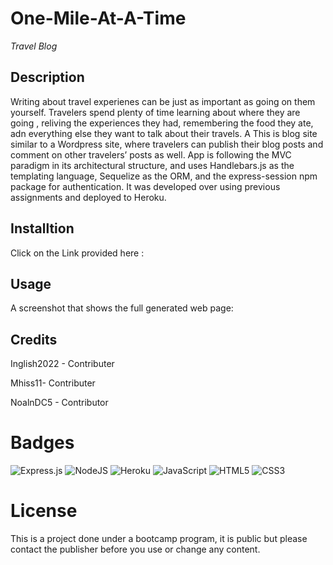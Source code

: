 # One-Mile-At-A-Time
*Travel Blog*

## Description
Writing about travel experienes can be just as important as going on them yourself. Travelers spend plenty of time learning about where they are going , reliving the experiences they had, remembering the food they ate, adn everything else they want to talk about their travels. A
This is blog site similar to a Wordpress site, where travelers can publish their blog posts and comment on other travelers’ posts as well. App is following the MVC paradigm in its architectural structure, and uses Handlebars.js as the templating language, Sequelize as the ORM, and the express-session npm package for authentication. It was developed over using previous assignments and deployed to Heroku.

## Installtion 
Click on the Link provided here : 



## Usage
A screenshot that shows the full generated web page:

## Credits 

Inglish2022 - Contributer

Mhiss11- Contributer

NoalnDC5 - Contributor 

# Badges
![Express.js](https://img.shields.io/badge/express.js-%23404d59.svg?style=for-the-badge&logo=express&logoColor=%2361DAFB)
![NodeJS](https://img.shields.io/badge/node.js-6DA55F?style=for-the-badge&logo=node.js&logoColor=white)
![Heroku](https://img.shields.io/badge/heroku-%23430098.svg?style=for-the-badge&logo=heroku&logoColor=white)
![JavaScript](https://img.shields.io/badge/javascript-%23323330.svg?style=for-the-badge&logo=javascript&logoColor=%23F7DF1E)
![HTML5](https://img.shields.io/badge/html5-%23E34F26.svg?style=for-the-badge&logo=html5&logoColor=white)
![CSS3](https://img.shields.io/badge/css3-%231572B6.svg?style=for-the-badge&logo=css3&logoColor=white)



# License
This is a project done under a bootcamp program, it is public but please contact the publisher before you use or change any content.

